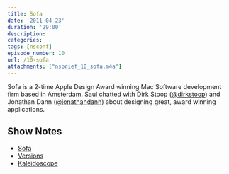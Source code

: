 ```yaml
---
title: Sofa
date: '2011-04-23'
duration: '29:00'
description:
categories:
tags: [nsconf]
episode_number: 10
url: /10-sofa
attachments: ["nsbrief_10_sofa.m4a"]
---
```


Sofa is a 2-time Apple Design Award winning Mac Software development firm based in Amsterdam. Saul chatted with Dirk Stoop ([@dirkstoop](http://www.twitter.com/dirkstoop)) and Jonathan Dann ([@jonathandann](http://www.twitter.com/jonathandann)) about designing great, award winning applications.

## Show Notes
- [Sofa](http://www.madebysofa.com)
- [Versions](http://www.versionsapp.com)
- [Kaleidoscope](http://www.kaleidoscopeapp.com)
